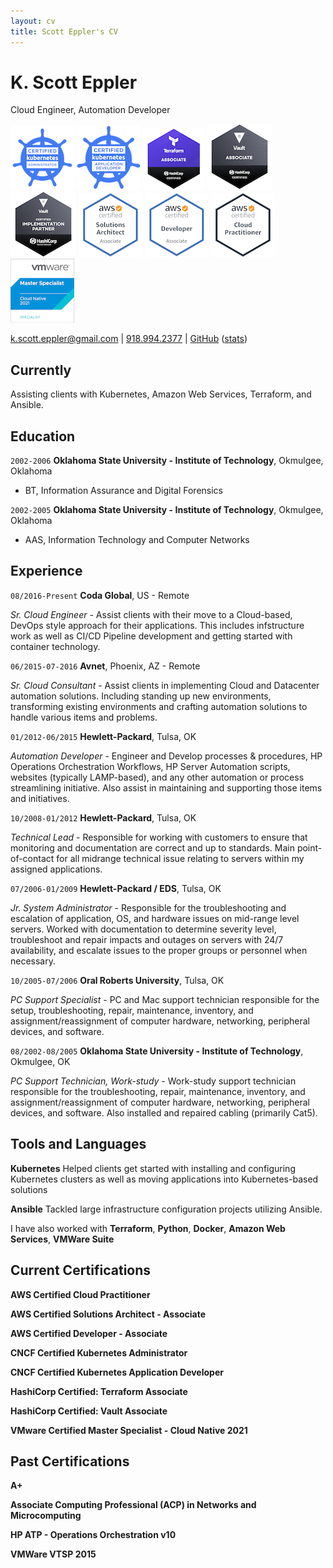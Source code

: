 ```yaml
---
layout: cv
title: Scott Eppler's CV
---
```

# K. Scott Eppler
Cloud Engineer, Automation Developer

[![](img/cka.png)](https://www.youracclaim.com/badges/922356d4-fb6b-42dc-b475-dad0c0532dd3/public_url)
[![](img/ckad.png)](https://www.youracclaim.com/badges/9df4e58d-b065-4b0f-8702-155310058caa/public_url)
[![](img/tf.png)](https://www.youracclaim.com/badges/55293484-eda3-4c5c-87f7-c4d86e455b69/public_url)
[![](img/vault.png)](https://www.youracclaim.com/badges/328c4608-7b47-4648-88e4-2deb3f6fa54a/public_url)
[![](img/vault-chip.png)](https://www.youracclaim.com/badges/e1b75daf-9730-4857-a938-a34e38454c17/public_url)
[![](img/aws_saa.png)](https://www.youracclaim.com/badges/d5c957f8-b9ec-4714-b9a6-ff32938eee87/public_url)
[![](img/aws_da.png)](https://www.youracclaim.com/badges/efcef512-45ba-4d79-8f2f-136b97201c9a/public_url)
[![](img/aws_cp.png)](https://www.youracclaim.com/badges/4b05d6c0-2bc5-44e8-a865-2b1a44efc1f7/public_url)
[![](img/vmw_ms_cloud-native.png)](https://www.youracclaim.com/badges/92edb696-b4ab-425d-b82d-cac4b370c295/public_url)

<div id="webaddress">
<a href="mailto:k.scott.eppler@gmail.com">k.scott.eppler@gmail.com</a> |
<a href="tel:9189942377">918.994.2377</a> |
<a href="https://github.com/audioboxer217" target="_blank">GitHub</a> (<a href="https://hacknical.com/audioboxer217/github?locale=en" target="_blank">stats</a>)
</div>

## Currently

Assisting clients with Kubernetes, Amazon Web Services,  Terraform, and Ansible.

## Education

`2002-2006`
__Oklahoma State University - Institute of Technology__, Okmulgee, Oklahoma

- BT, Information Assurance and Digital Forensics

`2002-2005`
__Oklahoma State University - Institute of Technology__, Okmulgee, Oklahoma

- AAS, Information Technology and Computer Networks


## Experience

`08/2016-Present`
__Coda Global__, US - Remote

_Sr. Cloud Engineer_ - Assist clients with their move to a Cloud-based, DevOps style approach for their applications.  This includes infstructure work as well as CI/CD Pipeline development and getting started with container technology.

`06/2015-07-2016`
__Avnet__, Phoenix, AZ - Remote

_Sr. Cloud Consultant_ - Assist clients in implementing Cloud and Datacenter automation solutions. Including standing up new environments, transforming existing environments and crafting automation solutions to handle various items and problems.

`01/2012-06/2015`
__Hewlett-Packard__, Tulsa, OK

_Automation Developer_ - Engineer and Develop processes & procedures, HP Operations Orchestration Workflows, HP Server Automation scripts, websites (typically LAMP-based), and any other automation or process streamlining initiative. Also assist in maintaining and supporting those items and initiatives.

`10/2008-01/2012`
__Hewlett-Packard__, Tulsa, OK

_Technical Lead_ - Responsible for working with customers to ensure that monitoring and documentation are correct and up to standards.  Main point-of-contact for all midrange technical issue relating to servers within my assigned applications.

`07/2006-01/2009`
__Hewlett-Packard / EDS__, Tulsa, OK

_Jr. System Administrator_ - Responsible for the troubleshooting and escalation of application, OS, and hardware issues on mid-range level servers. Worked with documentation to determine severity level, troubleshoot and repair impacts and outages on servers with 24/7 availability, and escalate issues to the proper groups or personnel when necessary.

`10/2005-07/2006`
__Oral Roberts University__, Tulsa, OK

_PC Support Specialist_ - PC and Mac support technician responsible for the setup, troubleshooting, repair, maintenance, inventory, and assignment/reassignment of computer hardware, networking, peripheral devices, and software.

`08/2002-08/2005`
__Oklahoma State University - Institute of Technology__, Okmulgee, OK

_PC Support Technician, Work-study_ - Work-study support technician responsible for the troubleshooting, repair, maintenance, inventory, and assignment/reassignment of computer hardware, networking, peripheral devices, and software.  Also installed and repaired cabling (primarily Cat5).


## Tools and Languages
__Kubernetes__ Helped clients get started with installing and configuring Kubernetes clusters as well as moving applications into Kubernetes-based solutions

__Ansible__ Tackled large infrastructure configuration projects utilizing Ansible.

I have also worked with __Terraform__, __Python__, __Docker__, __Amazon Web Services__, __VMWare Suite__


## Current Certifications

__AWS Certified Cloud Practitioner__

__AWS Certified Solutions Architect - Associate__

__AWS Certified Developer - Associate__

__CNCF Certified Kubernetes Administrator__

__CNCF Certified Kubernetes Application Developer__

__HashiCorp Certified: Terraform Associate__

__HashiCorp Certified: Vault Associate__

__VMware Certified Master Specialist - Cloud Native 2021__
## Past Certifications

__A+__

__Associate Computing Professional (ACP) in Networks and Microcomputing__

__HP ATP - Operations Orchestration v10__

__VMWare VTSP 2015__

<!-- ### Footer

Last updated: Apr 2019 -->


